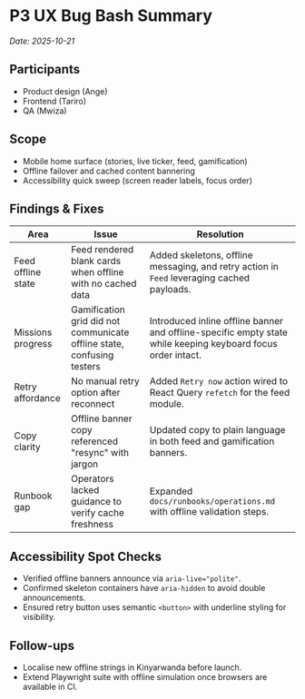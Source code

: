 # P3 UX Bug Bash Summary

_Date: 2025-10-21_

## Participants
- Product design (Ange)
- Frontend (Tariro)
- QA (Mwiza)

## Scope
- Mobile home surface (stories, live ticker, feed, gamification)
- Offline failover and cached content bannering
- Accessibility quick sweep (screen reader labels, focus order)

## Findings & Fixes
| Area | Issue | Resolution |
| --- | --- | --- |
| Feed offline state | Feed rendered blank cards when offline with no cached data | Added skeletons, offline messaging, and retry action in `Feed` leveraging cached payloads. |
| Missions progress | Gamification grid did not communicate offline state, confusing testers | Introduced inline offline banner and offline-specific empty state while keeping keyboard focus order intact. |
| Retry affordance | No manual retry option after reconnect | Added `Retry now` action wired to React Query `refetch` for the feed module. |
| Copy clarity | Offline banner copy referenced "resync" with jargon | Updated copy to plain language in both feed and gamification banners. |
| Runbook gap | Operators lacked guidance to verify cache freshness | Expanded `docs/runbooks/operations.md` with offline validation steps. |

## Accessibility Spot Checks
- Verified offline banners announce via `aria-live="polite"`.
- Confirmed skeleton containers have `aria-hidden` to avoid double announcements.
- Ensured retry button uses semantic `<button>` with underline styling for visibility.

## Follow-ups
- Localise new offline strings in Kinyarwanda before launch.
- Extend Playwright suite with offline simulation once browsers are available in CI.
